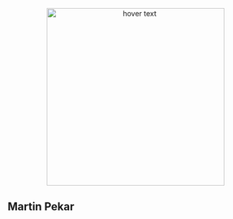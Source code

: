 <p align="center">
  <img src="https://upload.wikimedia.org/wikipedia/en/b/b9/AAU_logo_2012.png" width="350" title="hover text">
</p>

## Martin Pekar
